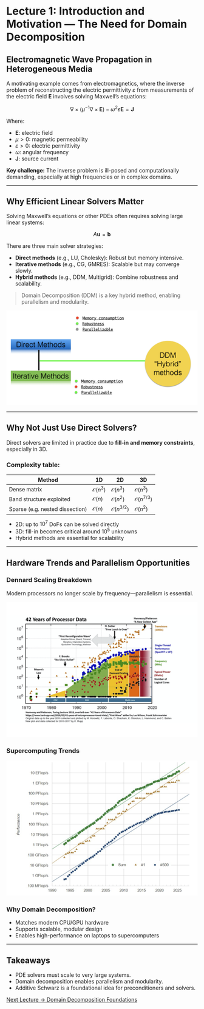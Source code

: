 # Lecture 1: Introduction and Motivation — The Need for Domain Decomposition

## Electromagnetic Wave Propagation in Heterogeneous Media

A motivating example comes from electromagnetics, where the inverse problem of reconstructing the electric permittivity $\varepsilon$ from measurements of the electric field $\mathbf{E}$ involves solving Maxwell’s equations:

$$
\nabla \times (\mu^{-1} \nabla \times \mathbf{E}) - \omega^2 \varepsilon \mathbf{E} = \mathbf{J}
$$

Where:
- $\mathbf{E}$: electric field
- $\mu > 0$: magnetic permeability
- $\varepsilon > 0$: electric permittivity
- $\omega$: angular frequency
- $\mathbf{J}$: source current

**Key challenge:** The inverse problem is ill-posed and computationally demanding, especially at high frequencies or in complex domains.

---

## Why Efficient Linear Solvers Matter

Solving Maxwell’s equations or other PDEs often requires solving large linear systems:

$$
A \mathbf{u} = \mathbf{b}
$$

There are three main solver strategies:

- **Direct methods** (e.g., LU, Cholesky): Robust but memory intensive.
- **Iterative methods** (e.g., CG, GMRES): Scalable but may converge slowly.
- **Hybrid methods** (e.g., DDM, Multigrid): Combine robustness and scalability.

> Domain Decomposition (DDM) is a key hybrid method, enabling parallelism and modularity.

![Solver landscape](/figures/whydd.png)

---

## Why Not Just Use Direct Solvers?

Direct solvers are limited in practice due to **fill-in and memory constraints**, especially in 3D.

### Complexity table:

| Method                     | 1D           | 2D           | 3D           |
|---------------------------|--------------|--------------|--------------|
| Dense matrix              | $\mathcal{O}(n^3)$ | $\mathcal{O}(n^3)$ | $\mathcal{O}(n^3)$ |
| Band structure exploited  | $\mathcal{O}(n)$   | $\mathcal{O}(n^2)$ | $\mathcal{O}(n^{7/3})$ |
| Sparse (e.g. nested dissection) | $\mathcal{O}(n)$ | $\mathcal{O}(n^{3/2})$ | $\mathcal{O}(n^2)$ |

- 2D: up to $10^7$ DoFs can be solved directly
- 3D: fill-in becomes critical around $10^5$ unknowns
- Hybrid methods are essential for scalability

---

## Hardware Trends and Parallelism Opportunities

### Dennard Scaling Breakdown
Modern processors no longer scale by frequency—parallelism is essential.

![Dennard scaling](/figures/dennard_scaling.png)

### Supercomputing Trends

![Top500 Performance](/figures/top500-jun-2025-performance.png)

### Why Domain Decomposition?

- Matches modern CPU/GPU hardware
- Supports scalable, modular design
- Enables high-performance on laptops to supercomputers

---

## Takeaways

- PDE solvers must scale to very large systems.
- Domain decomposition enables parallelism and modularity.
- Additive Schwarz is a foundational idea for preconditioners and solvers.

[Next Lecture → Domain Decomposition Foundations](./domain-decomposition.md)
